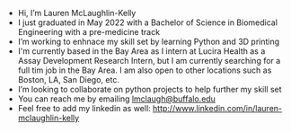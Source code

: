 -  Hi, I’m Lauren McLaughlin-Kelly
-  I just graduated in May 2022 with a Bachelor of Science in Biomedical Engineering with a pre-medicine track
-  I’m working to enhnace my skill set by learning Python and 3D printing
-  I'm currently based in the Bay Area as I intern at Lucira Health as a Assay Development Research Intern, but I am currently searching for a full tim job in the Bay Area. I am also open to other locations such as Boston, LA, San Diego, etc.
-  I’m looking to collaborate on python projects to help further my skill set
-  You can reach me by emailing lmclaugh@buffalo.edu
-  Feel free to add my linkedin as well: http://www.linkedin.com/in/lauren-mclaughlin-kelly

<!---
Lmmk416/Lmmk416 is a ✨ special ✨ repository because its `README.md` (this file) appears on your GitHub profile.
You can click the Preview link to take a look at your changes.
--->
